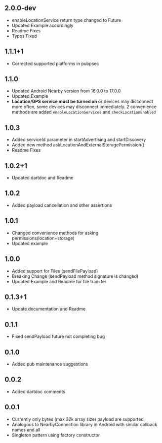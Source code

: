 ## 2.0.0-dev
* enableLocationService return type changed to Future<bool>
* Updated Example accordingly
* Readme Fixes
* Typos Fixed

## 1.1.1+1
* Corrected supported platforms in pubpsec

## 1.1.0
* Updated Android Nearby version from 16.0.0 to 17.0.0
* Updated Example
* **Location/GPS service must be turned on** or devices may disconnect
more often, some devices may disconnect immediately. 2 convenience methods are added
`enableLocationServices` and `checkLocationEnabled`

## 1.0.3

* Added serviceId parameter in startAdvertising and startDiscovery
* Added new method askLocationAndExternalStoragePermission()
* Readme Fixes

## 1.0.2+1

* Updated dartdoc and Readme

## 1.0.2

* Added payload cancellation and other assertions 

## 1.0.1

* Changed convenience methods for asking permissions(location+storage)
* Updated example  

## 1.0.0

* Added support for Files (sendFilePayload)
* Breaking Change (sendPayload method signature is changed)
* Updated Example and Readme for file transfer

## 0.1.3+1

* Update documentation and Readme 

## 0.1.1

* Fixed sendPayload future not completing bug

## 0.1.0

* Added pub maintenance suggestions 

## 0.0.2

* Added dartdoc comments

## 0.0.1

* Currently only bytes (max 32k array size) payload are supported
* Analogous to NearbyConnection library in Android with similar callback names and all
* Singleton pattern using factory constructor

